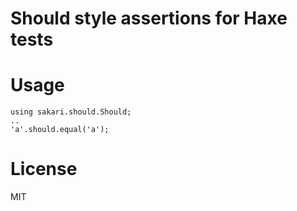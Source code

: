 # Should style assertions for Haxe tests

# Usage

    using sakari.should.Should;
    ..
	'a'.should.equal('a');
 
# License

MIT
